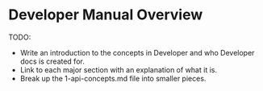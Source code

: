 # Developer Manual Overview

TODO:

- Write an introduction to the concepts in Developer and who Developer docs is created for.
- Link to each major section with an explanation of what it is.
- Break up the 1-api-concepts.md file into smaller pieces.